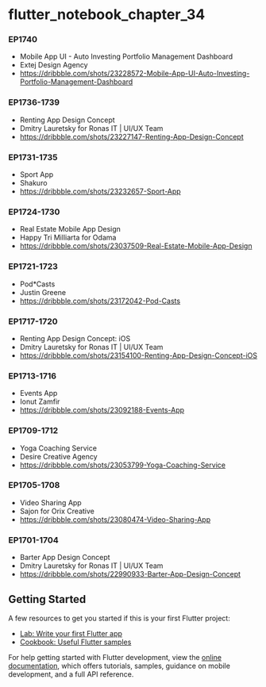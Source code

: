 # flutter_notebook_chapter_34

### EP1740

- Mobile App UI - Auto Investing Portfolio Management Dashboard
- Extej Design Agency
- https://dribbble.com/shots/23228572-Mobile-App-UI-Auto-Investing-Portfolio-Management-Dashboard

### EP1736-1739

- Renting App Design Concept
- Dmitry Lauretsky for Ronas IT | UI/UX Team
- https://dribbble.com/shots/23227147-Renting-App-Design-Concept

### EP1731-1735

- Sport App
- Shakuro
- https://dribbble.com/shots/23232657-Sport-App

### EP1724-1730

- Real Estate Mobile App Design
- Happy Tri Milliarta for Odama
- https://dribbble.com/shots/23037509-Real-Estate-Mobile-App-Design

### EP1721-1723

- Pod*Casts
- Justin Greene
- https://dribbble.com/shots/23172042-Pod-Casts

### EP1717-1720

- Renting App Design Concept: iOS
- Dmitry Lauretsky for Ronas IT | UI/UX Team
- https://dribbble.com/shots/23154100-Renting-App-Design-Concept-iOS

### EP1713-1716

- Events App
- Ionut Zamfir
- https://dribbble.com/shots/23092188-Events-App

### EP1709-1712

- Yoga Coaching Service
- Desire Creative Agency
- https://dribbble.com/shots/23053799-Yoga-Coaching-Service

### EP1705-1708

- Video Sharing App
- Sajon for Orix Creative
- https://dribbble.com/shots/23080474-Video-Sharing-App

### EP1701-1704

- Barter App Design Concept
- Dmitry Lauretsky for Ronas IT | UI/UX Team
- https://dribbble.com/shots/22990933-Barter-App-Design-Concept

## Getting Started

A few resources to get you started if this is your first Flutter project:

- [Lab: Write your first Flutter app](https://docs.flutter.dev/get-started/codelab)
- [Cookbook: Useful Flutter samples](https://docs.flutter.dev/cookbook)

For help getting started with Flutter development, view the
[online documentation](https://docs.flutter.dev/), which offers tutorials,
samples, guidance on mobile development, and a full API reference.
